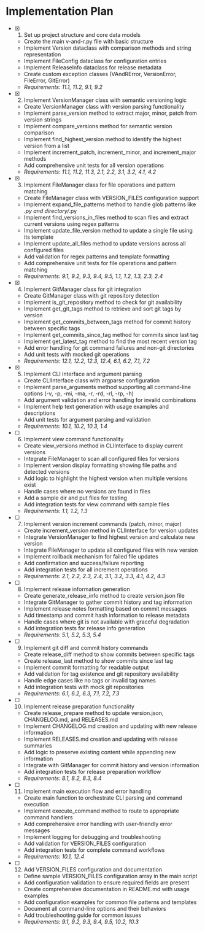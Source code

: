 # Implementation Plan

- [x] 1. Set up project structure and core data models
  - Create the main v-and-r.py file with basic structure
  - Implement Version dataclass with comparison methods and string representation
  - Implement FileConfig dataclass for configuration entries
  - Implement ReleaseInfo dataclass for release metadata
  - Create custom exception classes (VAndRError, VersionError, FileError, GitError)
  - _Requirements: 11.1, 11.2, 9.1, 9.2_

- [x] 2. Implement VersionManager class with semantic versioning logic
  - Create VersionManager class with version parsing functionality
  - Implement parse_version method to extract major, minor, patch from version strings
  - Implement compare_versions method for semantic version comparison
  - Implement find_highest_version method to identify the highest version from a list
  - Implement increment_patch, increment_minor, and increment_major methods
  - Add comprehensive unit tests for all version operations
  - _Requirements: 11.1, 11.2, 11.3, 2.1, 2.2, 3.1, 3.2, 4.1, 4.2_

- [x] 3. Implement FileManager class for file operations and pattern matching
  - Create FileManager class with VERSION_FILES configuration support
  - Implement expand_file_patterns method to handle glob patterns like *.py and directory/*.py
  - Implement find_versions_in_files method to scan files and extract current versions using regex patterns
  - Implement update_file_version method to update a single file using its template
  - Implement update_all_files method to update versions across all configured files
  - Add validation for regex patterns and template formatting
  - Add comprehensive unit tests for file operations and pattern matching
  - _Requirements: 9.1, 9.2, 9.3, 9.4, 9.5, 1.1, 1.2, 1.3, 2.3, 2.4_

- [x] 4. Implement GitManager class for git integration
  - Create GitManager class with git repository detection
  - Implement is_git_repository method to check for git availability
  - Implement get_git_tags method to retrieve and sort git tags by version
  - Implement get_commits_between_tags method for commit history between specific tags
  - Implement get_commits_since_tag method for commits since last tag
  - Implement get_latest_tag method to find the most recent version tag
  - Add error handling for git command failures and non-git directories
  - Add unit tests with mocked git operations
  - _Requirements: 12.1, 12.2, 12.3, 12.4, 6.1, 6.2, 7.1, 7.2_

- [x] 5. Implement CLI interface and argument parsing
  - Create CLIInterface class with argparse configuration
  - Implement parse_arguments method supporting all command-line options (-v, -p, -mi, -ma, -r, -rd, -rl, -rp, -h)
  - Add argument validation and error handling for invalid combinations
  - Implement help text generation with usage examples and descriptions
  - Add unit tests for argument parsing and validation
  - _Requirements: 10.1, 10.2, 10.3, 1.4_

- [ ] 6. Implement view command functionality
  - Create view_versions method in CLIInterface to display current versions
  - Integrate FileManager to scan all configured files for versions
  - Implement version display formatting showing file paths and detected versions
  - Add logic to highlight the highest version when multiple versions exist
  - Handle cases where no versions are found in files
  - Add a sample dir and put files for testing
  - Add integration tests for view command with sample files
  - _Requirements: 1.1, 1.2, 1.3_

- [ ] 7. Implement version increment commands (patch, minor, major)
  - Create increment_version method in CLIInterface for version updates
  - Integrate VersionManager to find highest version and calculate new version
  - Integrate FileManager to update all configured files with new version
  - Implement rollback mechanism for failed file updates
  - Add confirmation and success/failure reporting
  - Add integration tests for all increment operations
  - _Requirements: 2.1, 2.2, 2.3, 2.4, 3.1, 3.2, 3.3, 4.1, 4.2, 4.3_

- [ ] 8. Implement release information generation
  - Create generate_release_info method to create version.json file
  - Integrate GitManager to gather commit history and tag information
  - Implement release notes formatting based on commit messages
  - Add timestamp and commit hash information to release metadata
  - Handle cases where git is not available with graceful degradation
  - Add integration tests for release info generation
  - _Requirements: 5.1, 5.2, 5.3, 5.4_

- [ ] 9. Implement git diff and commit history commands
  - Create release_diff method to show commits between specific tags
  - Create release_last method to show commits since last tag
  - Implement commit formatting for readable output
  - Add validation for tag existence and git repository availability
  - Handle edge cases like no tags or invalid tag names
  - Add integration tests with mock git repositories
  - _Requirements: 6.1, 6.2, 6.3, 7.1, 7.2, 7.3_

- [ ] 10. Implement release preparation functionality
  - Create release_prepare method to update version.json, CHANGELOG.md, and RELEASES.md
  - Implement CHANGELOG.md creation and updating with new release information
  - Implement RELEASES.md creation and updating with release summaries
  - Add logic to preserve existing content while appending new information
  - Integrate with GitManager for commit history and version information
  - Add integration tests for release preparation workflow
  - _Requirements: 8.1, 8.2, 8.3, 8.4_

- [ ] 11. Implement main execution flow and error handling
  - Create main function to orchestrate CLI parsing and command execution
  - Implement execute_command method to route to appropriate command handlers
  - Add comprehensive error handling with user-friendly error messages
  - Implement logging for debugging and troubleshooting
  - Add validation for VERSION_FILES configuration
  - Add integration tests for complete command workflows
  - _Requirements: 10.1, 12.4_

- [ ] 12. Add VERSION_FILES configuration and documentation
  - Define sample VERSION_FILES configuration array in the main script
  - Add configuration validation to ensure required fields are present
  - Create comprehensive documentation in README.md with usage examples
  - Add configuration examples for common file patterns and templates
  - Document all command-line options and their behaviors
  - Add troubleshooting guide for common issues
  - _Requirements: 9.1, 9.2, 9.3, 9.4, 9.5, 10.2, 10.3_